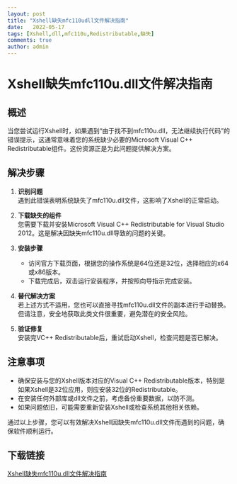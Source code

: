 ```yaml
---
layout: post
title: "Xshell缺失mfc110udll文件解决指南"
date:   2022-05-17
tags: [Xshell,dll,mfc110u,Redistributable,缺失]
comments: true
author: admin
---
```

# Xshell缺失mfc110u.dll文件解决指南

## 概述
当您尝试运行Xshell时，如果遇到“由于找不到mfc110u.dll，无法继续执行代码”的错误提示，这通常意味着您的系统缺少必要的Microsoft Visual C++ Redistributable组件。这份资源正是为此问题提供解决方案。

## 解决步骤

1. **识别问题**  
   遇到此错误表明系统缺失了mfc110u.dll文件，这影响了Xshell的正常启动。

2. **下载缺失的组件**  
   您需要下载并安装Microsoft Visual C++ Redistributable for Visual Studio 2012。这是解决因缺失mfc110u.dll导致的问题的关键。

3. **安装步骤**  
   - 访问官方下载页面，根据您的操作系统是64位还是32位，选择相应的x64或x86版本。
   - 下载完成后，双击运行安装程序，并按照向导指示完成安装。

4. **替代解决方案**  
   若上述方式不适用，您也可以直接寻找mfc110u.dll文件的副本进行手动替换。但请注意，安全地获取此类文件很重要，避免潜在的安全风险。

5. **验证修复**  
   安装完VC++ Redistributable后，重试启动Xshell，检查问题是否已解决。

## 注意事项
- 确保安装与您的Xshell版本对应的Visual C++ Redistributable版本，特别是如果Xshell是32位应用，则应安装32位的Redistributable。
- 在安装任何外部库或dll文件之前，考虑备份重要数据，以防不测。
- 如果问题依旧，可能需要重新安装Xshell或检查系统其他相关依赖。

通过以上步骤，您可以有效解决Xshell因缺失mfc110u.dll文件而遇到的问题，确保软件顺利运行。

## 下载链接

[Xshell缺失mfc110u.dll文件解决指南](https://pan.quark.cn/s/a2a449ee19e1)